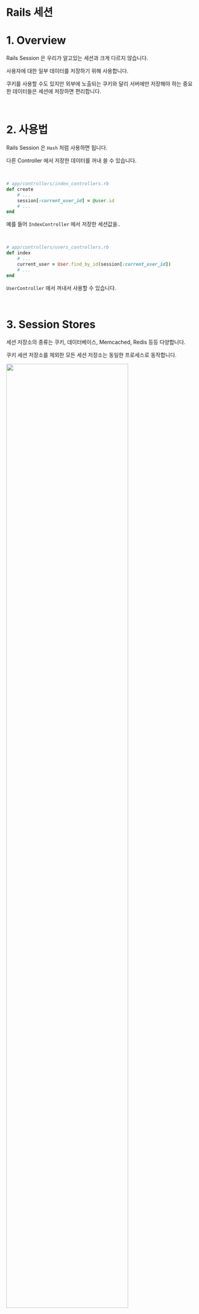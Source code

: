 # Rails 세션

# 1. Overview

Rails Session 은 우리가 알고있는 세션과 크게 다르지 않습니다.

사용자에 대한 일부 데이터를 저장하기 위해 사용합니다.

쿠키를 사용할 수도 있지만 외부에 노출되는 쿠키와 달리 서버에만 저장해야 하는 중요한 데이터들은 세션에 저장하면 편리합니다.

<br>

# 2. 사용법

Rails Session 은 `Hash` 처럼 사용하면 됩니다.

다른 Controller 에서 저장한 데이터를 꺼내 쓸 수 있습니다.

<br>

```ruby
# app/controllers/index_controllers.rb
def create
    # ...
    session[:current_user_id] = @user.id
    # ...
end
```

예를 들어 `IndexController` 에서 저장한 세션값을..

<br>

```ruby
# app/controllers/users_controllers.rb
def index
    # ...
    current_user = User.find_by_id(session[:current_user_id])
    # ...
end
```

`UserController` 에서 꺼내서 사용할 수 있습니다.

<br>

# 3. Session Stores

세션 저장소의 종류는 쿠키, 데이터베이스, Memcached, Redis 등등 다양합니다.

쿠키 세션 저장소를 제외한 모든 세션 저장소는 동일한 프로세스로 동작합니다.

<img src="https://user-images.githubusercontent.com/28972341/140613146-23e29d31-0ccb-4519-89f7-aebb838011c7.png" width="80%">

<br><br>

## 3.1. Session 값 저장

1. `session[:current_user_id] = 1` 을 호출했는데 기존에 사용하던 세션(Session ID) 이 없는 경우
2. Rails 는 `09497d46978bf6f32265fefb5cc52264` 와 같은 임의의 Session ID 를 사용하여 `sessions` 테이블에 새로운 record 를 저장
3. 해당 record 의 `data` 속성에 `{current_user_id: 1}` (Base64-encoded) 값도 함께 저장
4. 생성한 Session ID (`09497d46978bf6f32265fefb5cc52264`) 는 `Set-Cookie` 를 사용하여 브라우저에게 전달


<br>

## 3.2. Session 값 가져오기

1. 브라우저가 서버에 요청할 때 `Cookie:` 헤더를 사용해서 동일한 쿠키값을 전달
   - (1번 예시) `Cookie: _my_app_session=09497d46978bf6f32265fefb5cc52264; path=/; HttpOnly`
2. 코드에서 `session[:current_user_id]` 을 호출
3. 쿠키에 있는 Session ID 값으로 `sessions` 테이블에 있는 record 를 가져옴
4. record 에 있는 `data` 속성에서 `current_user_id` 값을 가져옴


<br>

# Reference

- [How Rails Sessions Work](https://www.justinweiss.com/articles/how-rails-sessions-work/)
- [RubyOnRails 공식 가이드 - Session](https://guides.rubyonrails.org/action_controller_overview.html#session)
